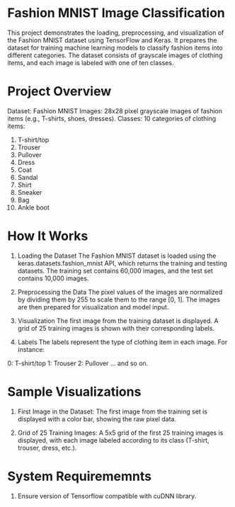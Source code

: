 # Fashion MNIST Image Classification

This project demonstrates the loading, preprocessing, and visualization of the Fashion MNIST dataset using TensorFlow and Keras. It prepares the dataset for training machine learning models to classify fashion items into different categories. The dataset consists of grayscale images of clothing items, and each image is labeled with one of ten classes.

# Project Overview

Dataset: Fashion MNIST
Images: 28x28 pixel grayscale images of fashion items (e.g., T-shirts, shoes, dresses).
Classes: 10 categories of clothing items:
  1. T-shirt/top
  2. Trouser
  3. Pullover
  4. Dress
  5. Coat
  6. Sandal
  7. Shirt
  8. Sneaker
  9. Bag
  10. Ankle boot

# How It Works

1. Loading the Dataset
The Fashion MNIST dataset is loaded using the keras.datasets.fashion_mnist API, which returns the training and testing datasets. The training set contains 60,000 images, and the test set contains 10,000 images.

2. Preprocessing the Data
The pixel values of the images are normalized by dividing them by 255 to scale them to the range [0, 1].
The images are then prepared for visualization and model input.

3. Visualization
The first image from the training dataset is displayed.
A grid of 25 training images is shown with their corresponding labels.

4. Labels
The labels represent the type of clothing item in each image. For instance:

0: T-shirt/top
1: Trouser
2: Pullover
... and so on.

# Sample Visualizations

1. First Image in the Dataset:
The first image from the training set is displayed with a color bar, showing the raw pixel data.

3. Grid of 25 Training Images:
A 5x5 grid of the first 25 training images is displayed, with each image labeled according to its class (T-shirt, trouser, dress, etc.).


# System Requirememnts
1. Ensure version of Tensorflow compatible with cuDNN library.
